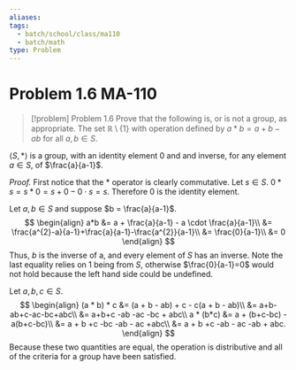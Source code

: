 ```yaml
---
aliases: 
tags:
  - batch/school/class/ma110
  - batch/math
type: Problem
---
```

# Problem 1.6 MA-110

> [!problem] Problem 1.6
> Prove that the following is, or is not a group, as appropriate. The set $\mathbb{R}\setminus \{ 1 \}$ with operation defined by $a*b=a+b-ab$ for all $a,b \in S$.

$\langle S,*\rangle$ is a group, with an identity element $0$ and and inverse, for any element $a \in S$, of $\frac{a}{a-1}$.

*Proof.* First notice that the $*$ operator is clearly commutative. Let $s \in S$. $0*s=s*0=s+0-0 \cdot s=s$. Therefore $0$ is the identity element.

Let $a,b \in S$ and suppose $b = \frac{a}{a-1}$.
$$
\begin{align}
a*b &= a + \frac{a}{a-1} - a  \cdot \frac{a}{a-1}\\
&= \frac{a^{2}-a}{a-1}+\frac{a}{a-1}-\frac{a^{2}}{a-1}\\
&= \frac{0}{a-1}\\
&= 0
\end{align}
$$
Thus, $b$ is the inverse of a, and every element of $S$ has an inverse. Note the last equality relies on $1$ being  from $S$, otherwise $\frac{0}{a-1}=0$ would not hold because the left hand side could be undefined.

Let $a,b,c \in S$.
$$
\begin{align}
(a * b) * c &= (a + b - ab) + c - c(a + b - ab)\\
&= a+b-ab+c-ac-bc+abc\\
&= a+b+c -ab -ac -bc + abc\\
a * (b*c) &= a + (b+c-bc) - a(b+c-bc)\\
&= a + b +c -bc -ab - ac +abc\\
&= a + b +c -ab - ac -ab + abc.
\end{align}
$$
Because these two quantities are equal, the operation is distributive and all of the criteria for a group have been satisfied.
